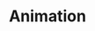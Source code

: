 ---
title: Animation
description: Dive into animation techniques to create dynamic and engaging user experiences.
---